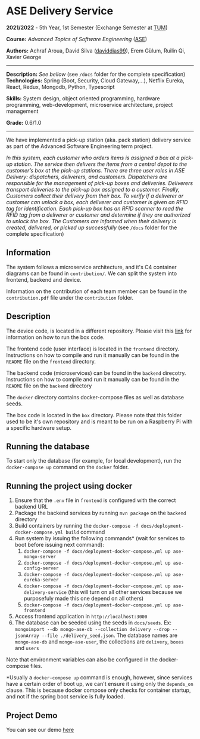 # ASE Delivery Service

**2021/2022** - 5th Year, 1st Semester (Exchange Semester at [TUM](https://www.tum.de/))

**Course:** *Advanced Topics of Software Engineering* ([ASE](https://wwwmatthes.in.tum.de/pages/c9ulr7t9nrqs/Advanced-Topics-of-Software-Engineering))

**Authors:** Achraf Aroua, David Silva ([daviddias99](https://github.com/daviddias99)), Erem Gülum, Ruilin Qi, Xavier George

---

**Description:** *See bellow* (see `/docs` folder for the complete specification)
**Technologies:** Spring (Boot, Security, Cloud Gateway,...), Netflix Eureka, React, Redux, Mongodb, Python, Typescript

**Skills:** System design, object oriented programming, hardware programming, web-development, microservice architecture, project management

**Grade:** 0.6/1.0

---

We have implemented a pick-up station (aka. pack station) delivery service as part of the Advanced Software Engineering term project.

_In this system, each customer who orders items is assigned a box at a pick-up station. The service then
delivers the items from a central depot to the customer’s box at the pick-up stations.
There are three user roles in ASE Delivery: dispatchers, deliverers, and customers. Dispatchers are responsible for the management of pick-up boxes and deliveries. Deliverers transport deliveries to the pick-up
box assigned to a customer. Finally, Customers collect their delivery from their box. To verify if a deliverer
or customer can unlock a box, each deliverer and customer is given an RFID tag for identification. Each
pick-up box has an RFID scanner to read the RFID tag from a deliverer or customer and determine if they
are authorized to unlock the box. The Customers are informed when their delivery is created, delivered, or
picked up successfully_
(see `/docs` folder for the complete specification)

## Information

The system follows a microservice architecture, and it's C4 container diagrams can be found in `contribution/`. We can split the system into frontend, backend and device.

Information on the contribution of each team member can be found in the `contribution.pdf` file under the `contribution` folder.

## Description

The device code, is located in a different repository. Please visit this [link](https://gitlab.lrz.de/ase-21-22/team-20/ase-box) for information on how to run the box code. 

The frontend code (user interface) is located in the `frontend` directory. Instructions on how to compile and run it manually can be found in the `README` file on the `frontend` directory.

The backend code (microservices) can be found in the `backend` direcotry. Instructions on how to compile and run it manually can be found in the `README` file on the `backend` directory

The `docker` directory contains docker-compose files as well as database seeds.

The box code is located in the `box` directory. Please note that this folder used to be it's own repository and is meant to be run on a Raspberry Pi with a specific hardware setup.

## Running the database

To start only the database (for example, for local development), run the `docker-compose up` command on the `docker` folder.

## Running the project using docker

1. Ensure that the `.env` file in `frontend` is configured with the correct backend URL
2. Package the backend services by running `mvn package` on the `backend` directory
3. Build containers by running the `docker-compose -f docs/deployment-docker-compose.yml build` command
4. Run system by issuing the following commands* (wait for services to boot before issuing next command):
   1. `docker-compose -f docs/deployment-docker-compose.yml up ase-mongo-server`
   2. `docker-compose -f docs/deployment-docker-compose.yml up ase-config-server`
   3. `docker-compose -f docs/deployment-docker-compose.yml up ase-eureka-server`
   4. `docker-compose -f docs/deployment-docker-compose.yml up ase-delivery-service` (this will turn on all other services because we purposefuly made this one depend on all others)
   5. `docker-compose -f docs/deployment-docker-compose.yml up ase-frontend`
5. Access frontend application in `http://localhost:3000`
6. The database can be seeded using the seeds in `docs/seeds`. Ex: `mongoimport --db mongo-ase-db --collection delivery --drop --jsonArray --file ./delivery_seed.json`. The database names are `mongo-ase-db` and `mongo-ase-user`, the collections are `delivery`, `boxes` and `users`

Note that environment variables can also be configured in the docker-compose files.

*Usually a `docker-compose up` command is enough, however, since services have a certain order of boot up, we can't ensure it using only the  `depends_on` clause. This is because docker compose only checks for container startup, and not if the spring boot service is fully loaded.

## Project Demo

You can see our demo [here](https://www.youtube.com/watch?v=fGUQT8dX-JA&ab_channel=gallowmere99)
